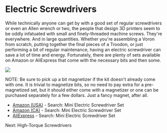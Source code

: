 # Electric Screwdrivers

While technically anyone can get by with a good set of regular screwdrivers or even an Allen wrench or two, the people that design 3D printers seem to be oddly infatuated with small and finely-threaded machine screws. They're everywhere. And in large quantities. 
Whether you're assembling a Voron from scratch, putting together the final pieces of a Troodon, or just performing a bit of regular maintenance, having an electric screwdriver can save a lot of time and energy. 
Fortunately, there are plenty of sets available on Amazon or AliExpress that come with the necessary bits and then some. 

<kbd style="border-radius:25px; background:white;"><a href="URL"><img src=https://github.com/500Foods/WelcomeToTroodon/assets/41052272/91e18cf9-3315-4587-bc49-2a20d0855143></a></kbd>

NOTE: Be sure to pick up a bit magnetizer if the kit doesn't already come with one. It is trivial to magnetize bits, so no need to pay extra for a pre-magnetized set, but it should either come with a magnetizer or one can be purchased separately for a few dollars. Just a fancy magnet, after all.

- [Amazon (USA)](https://www.amazon.com/s?k=mini+electric+screwdriver+set) - Search: Mini Electric Screwdriver Set
- [Amazon (CA)](https://www.amazon.ca/s?k=mini+electric+screwdriver+set) - Search: Mini Electric Screwdriver Set
- [AliExpress](https://www.aliexpress.us/w/wholesale-mini-electric-screwdriver-set.html) - Search: Mini Electric Screwdriver Set

Next: High-Torque Screwdrivers
